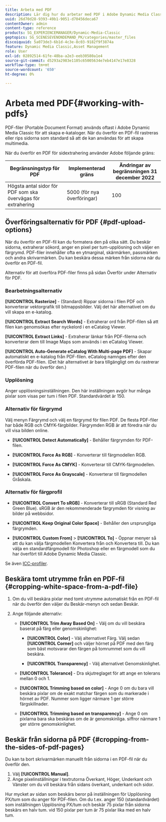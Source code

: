 ```yaml
---
title: Arbeta med PDF
description: Lär dig hur du arbetar med PDF i Adobe Dynamic Media Classic.
uuid: 26d70d28-9393-49b1-9051-d70456deca67
contentOwner: admin
content-type: reference
products: SG_EXPERIENCEMANAGER/Dynamic-Media-Classic
geptopics: SG_SCENESEVENONDEMAND_PK/categories/master_files
discoiquuid: 5a073de3-6b1d-4c3e-8c03-9182f9f3874a
feature: Dynamic Media Classic,Asset Management
role: User
exl-id: 02892514-61fe-48ba-a2e3-eeb30580a1e4
source-git-commit: d5293a2983e1105c65005634e7eb4147e17e8328
workflow-type: tm+mt
source-wordcount: '650'
ht-degree: 0%

---
```


# Arbeta med PDF{#working-with-pdfs}

PDF-filer (Portable Document Format) används oftast i Adobe Dynamic Media Classic för att skapa e-kataloger. När du överför en PDF-fil rastreras eller rips sidorna som standard så att de kan användas för att skapa multimedia.

När du överför en PDF för sidextrahering använder Adobe följande gräns:

| Begränsningstyp för PDF | Implementerad gräns | Ändringar av begränsningen 31 december 2022 |
| --- | --- | --- |
| Högsta antal sidor för PDF som ska övervägas för extrahering | 5000 (för nya överföringar) | 100 |

## Överföringsalternativ för PDF {#pdf-upload-options}

När du överför en PDF-fil kan du formatera den på olika sätt. Du beskär sidorna, extraherar sökord, anger en pixel per tum-upplösning och väljer en färgrymd. PDF-filer innehåller ofta en ytmarginal, skärmärken, passmärken och andra skrivarmärken. Du kan beskära dessa märken från sidorna när du överför en PDF-fil.

Alternativ för att överföra PDF-filer finns på sidan Överför under Alternativ för PDF.

### Bearbetningsalternativ

**[!UICONTROL Rasterize]** - (Standard) Rippar sidorna i filen PDF och konverterar vektorgrafik till bitmappsbilder. Välj det här alternativet om du vill skapa en e-katalog.

**[!UICONTROL Extract Search Words]** - Extraherar ord från PDF-filen så att filen kan genomsökas efter nyckelord i en eCatalog Viewer.

**[!UICONTROL Extract Links]** - Extraherar länkar från PDF-filerna och konverterar dem till Image Maps som används i en eCatalog Viewer.

**[!UICONTROL Auto-Generate eCatalog With Multi-page PDF]** - Skapar automatiskt en e-katalog från PDF-filen. eCatalog namnges efter den överförda PDF-filen. (Det här alternativet är bara tillgängligt om du rastrerar PDF-filen när du överför den.)

### Upplösning

Anger upplösningsinställningen. Den här inställningen avgör hur många pixlar som visas per tum i filen PDF. Standardvärdet är 150.

### Alternativ för färgrymd

Välj menyn Färgrymd och välj en färgrymd för filen PDF. De flesta PDF-filer har både RGB och CMYK-färgbilder. Färgrymden RGB är att föredra när du vill visa bilden online.

* **[!UICONTROL Detect Automatically]** - Behåller färgrymden för PDF-filen.

* **[!UICONTROL Force As RGB]** - Konverterar till färgmodellen RGB.

* **[!UICONTROL Force As CMYK]** - Konverterar till CMYK-färgmodellen.

* **[!UICONTROL Force As Grayscale]** - Konverterar till färgmodellen Gråskala.

### Alternativ för färgprofil

* **[!UICONTROL Convert To sRGB]** - Konverterar till sRGB (Standard Red Green Blue). sRGB är den rekommenderade färgrymden för visning av bilder på webbsidor.

* **[!UICONTROL Keep Original Color Space]** - Behåller den ursprungliga färgrymden.

* **[!UICONTROL Custom From]** > **[!UICONTROL To]** - Öppnar menyer så att du kan välja färgmodellen Konvertera från och Konvertera till. Du kan välja en standardfärgmodell för Photoshop eller en färgmodell som du har överfört till Adobe Dynamic Media Classic.

Se även [ICC-profiler](/help/icc-profiles.md#icc_profiles).

## Beskära tomt utrymme från en PDF-fil {#cropping-white-space-from-a-pdf-file}

1. Om du vill beskära pixlar med tomt utrymme automatiskt från en PDF-fil när du överför den väljer du Beskär-menyn och sedan Beskär.
1. Ange följande alternativ:

   * **[!UICONTROL Trim Away Based On]** - Välj om du vill beskära baserat på färg eller genomskinlighet:

      * **[!UICONTROL Color]** - Välj alternativet Färg. Välj sedan **[!UICONTROL Corner]** och väljer hörnet på PDF med den färg som bäst motsvarar den färgen på tomrummet som du vill beskära.

      * **[!UICONTROL Transparency]** - Välj alternativet Genomskinlighet.
   * **[!UICONTROL Tolerance]** - Dra skjutreglaget för att ange en tolerans mellan 0 och 1.

   * **[!UICONTROL Trimming based on color]** - Ange 0 om du bara vill beskära pixlar om de exakt matchar färgen som du markerade i hörnet av PDF. Nummer som ligger närmare 1 ger större färgskillnader.

   * **[!UICONTROL Trimming based on transparency]** - Ange 0 om pixlarna bara ska beskäras om de är genomskinliga. siffror närmare 1 ger större genomskinlighet.


## Beskär från sidorna på PDF {#cropping-from-the-sides-of-pdf-pages}

Du kan ta bort skrivarmärken manuellt från sidorna i en PDF-fil när du överför den.

1. Välj **[!UICONTROL Manual]**.
1. Ange pixelinställningar i textrutorna Överkant, Höger, Underkant och Vänster om du vill beskära från sidans överkant, underkant och sidor.

Hur mycket av sidan som beskärs beror på inställningen för Upplösning PX/tum som du anger för PDF-filen. Om du t.ex. anger 150 (standardvärdet) som inställningen Upplösning PX/tum och beskär 75 pixlar från sidorna beskärs en halv tum. vid 150 pixlar per tum är 75 pixlar lika med en halv tum.
